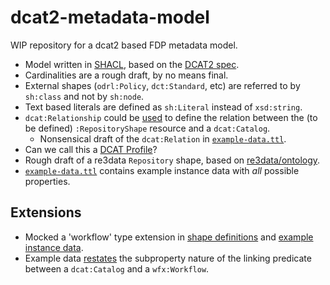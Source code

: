 # dcat2-metadata-model
WIP repository for a dcat2 based FDP metadata model.

- Model written in [SHACL](https://www.w3.org/TR/shacl/), based on the [DCAT2 spec](https://www.w3.org/TR/vocab-dcat-2/).
- Cardinalities are a rough draft, by no means final.
- External shapes (`odrl:Policy`, `dct:Standard`, etc) are referred to by `sh:class` and not by `sh:node`.
- Text based literals are defined as `sh:Literal` instead of `xsd:string`.
- `dcat:Relationship` could be [used](https://www.w3.org/TR/vocab-dcat-2/#qualified-relationship) to define the relation between the (to be defined) `:RepositoryShape` resource and a `dcat:Catalog`.
  - Nonsensical draft of the `dcat:Relation` in [`example-data.ttl`](example-data.ttl#L39-L43).
- Can we call this a [DCAT Profile](https://www.w3.org/TR/vocab-dcat-2/#profiles)?
- Rough draft of a re3data `Repository` shape, based on [re3data/ontology](https://github.com/re3data/ontology).
- [`example-data.ttl`](example-data.ttl) contains example instance data with _all_ possible properties.

## Extensions
- Mocked a 'workflow' type extension in [shape definitions](workflow-extension-shapes.ttl) and [example instance data](workflow-extension-example-data.ttl).
- Example data [restates](workflow-extension-example-data.ttl#L5) the subproperty nature of the linking predicate between a `dcat:Catalog` and a `wfx:Workflow`.
